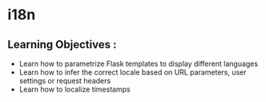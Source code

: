 # i18n

## Learning Objectives :

- Learn how to parametrize Flask templates to display different languages
- Learn how to infer the correct locale based on URL parameters, user settings or request headers
- Learn how to localize timestamps
